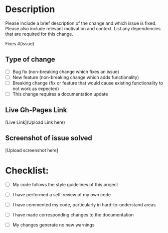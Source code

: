 # Description

Please include a brief description of the change and which issue is fixed. Please also include relevant motivation and context. List any dependencies that are required for this change.

Fixes #(issue)

## Type of change

<!--Please delete options that are not relevant.-->
<!--Type 'x' to mark relevant boxes-->

- [ ] Bug fix (non-breaking change which fixes an issue)
- [ ] New feature (non-breaking change which adds functionality)
- [ ] Breaking change (fix or feature that would cause existing functionality to not work as expected)
- [ ] This change requires a documentation update

## Live Gh-Pages Link

[Live Link](Upload Link here)

## Screenshot of issue solved

[Upload screenshot here]

# Checklist:

<!--Type 'x' to mark relevant boxes-->

- [ ] My code follows the style guidelines of this project
- [ ] I have performed a self-review of my own code
- [ ] I have commented my code, particularly in hard-to-understand areas
- [ ] I have made corresponding changes to the documentation
- [ ] My changes generate no new warnings


